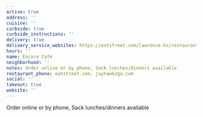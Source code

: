 ```yaml
---
active: true
address: ''
cuisine: ''
curbside: true
curbside_instructions: ''
delivery: true
delivery_service_websites: https://eatstreet.com/lawrence-ks/restaurants/encore-cafe
hours: ''
name: Encore Café
neighborhood: ''
notes: Order online or by phone, Sack lunches/dinners available
restaurant_phone: eatstreet.com, jayhawk2go.com
social: ''
takeout: true
website: ''
---
```


Order online or by phone, Sack lunches/dinners available